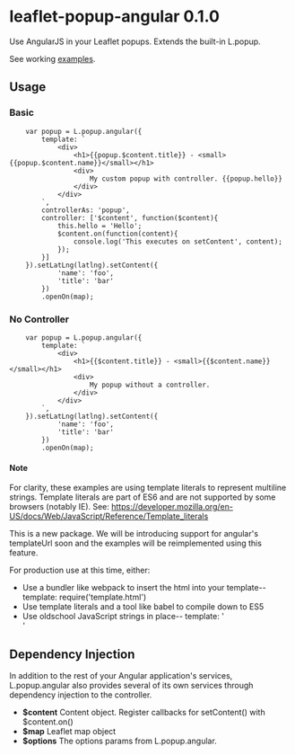 # leaflet-popup-angular 0.1.0
Use AngularJS in your Leaflet popups. Extends the built-in L.popup.

See working [examples](http://grantharris.github.io/leaflet-popup-angular/examples/examples.html).

## Usage

### Basic
```
	var popup = L.popup.angular({
		template: `
			<div>
				<h1>{{popup.$content.title}} - <small>{{popup.$content.name}}</small></h1>
				<div>
					My custom popup with controller. {{popup.hello}}
				</div>
			</div>
		`,
		controllerAs: 'popup',
		controller: ['$content', function($content){
			this.hello = 'Hello';
			$content.on(function(content){
				console.log('This executes on setContent', content);
			});
		}]
	}).setLatLng(latlng).setContent({
	    	'name': 'foo',
	    	'title': 'bar'
	    })
	    .openOn(map);
```


### No Controller

```
	var popup = L.popup.angular({
		template: `
			<div>
				<h1>{{$content.title}} - <small>{{$content.name}}</small></h1>
				<div>
					My popup without a controller.
				</div>
			</div>
		`,
	}).setLatLng(latlng).setContent({
	    	'name': 'foo',
	    	'title': 'bar'
	    })
	    .openOn(map);
```

#### Note

For clarity, these examples are using template literals to represent multiline strings.
Template literals are part of ES6 and are not supported by some browsers (notably IE).
See: https://developer.mozilla.org/en-US/docs/Web/JavaScript/Reference/Template_literals

This is a new package. We will be introducing support for angular's templateUrl soon 
and the examples will be reimplemented using this feature.

For production use at this time, either:
* Use a bundler like webpack to insert the html into your template-- template: require('template.html')
* Use template literals and a tool like babel to compile down to ES5
* Use oldschool JavaScript strings in place-- template: '<div></div>'


## Dependency Injection
In addition to the rest of your Angular application's services, L.popup.angular also provides several of its own services through dependency injection to the controller.

* __$content__ Content object. Register callbacks for setContent() with $content.on()
* __$map__ Leaflet map object
* __$options__ The options params from L.popup.angular.
